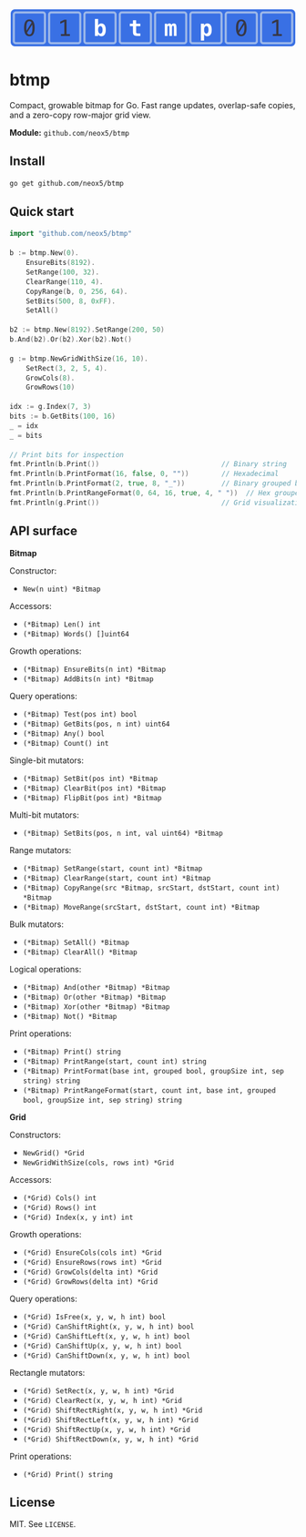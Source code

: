 <div align="center">
  <img src="logo.png" alt="btmp" width="500"/>
</div>

# btmp

Compact, growable bitmap for Go. Fast range updates, overlap-safe copies, and a zero-copy row-major grid view.

**Module:** `github.com/neox5/btmp`

## Install
```bash
go get github.com/neox5/btmp
```

## Quick start

```go
import "github.com/neox5/btmp"

b := btmp.New(0).
    EnsureBits(8192).
    SetRange(100, 32).
    ClearRange(110, 4).
    CopyRange(b, 0, 256, 64).
    SetBits(500, 8, 0xFF).
    SetAll()

b2 := btmp.New(8192).SetRange(200, 50)
b.And(b2).Or(b2).Xor(b2).Not()

g := btmp.NewGridWithSize(16, 10).
    SetRect(3, 2, 5, 4).
    GrowCols(8).
    GrowRows(10)

idx := g.Index(7, 3)
bits := b.GetBits(100, 16)
_ = idx
_ = bits

// Print bits for inspection
fmt.Println(b.Print())                              // Binary string
fmt.Println(b.PrintFormat(16, false, 0, ""))        // Hexadecimal
fmt.Println(b.PrintFormat(2, true, 8, "_"))         // Binary grouped by 8
fmt.Println(b.PrintRangeFormat(0, 64, 16, true, 4, " "))  // Hex grouped
fmt.Println(g.Print())                              // Grid visualization
```

## API surface

**Bitmap**

Constructor:
* `New(n uint) *Bitmap`

Accessors:
* `(*Bitmap) Len() int`
* `(*Bitmap) Words() []uint64`

Growth operations:
* `(*Bitmap) EnsureBits(n int) *Bitmap`
* `(*Bitmap) AddBits(n int) *Bitmap`

Query operations:
* `(*Bitmap) Test(pos int) bool`
* `(*Bitmap) GetBits(pos, n int) uint64`
* `(*Bitmap) Any() bool`
* `(*Bitmap) Count() int`

Single-bit mutators:
* `(*Bitmap) SetBit(pos int) *Bitmap`
* `(*Bitmap) ClearBit(pos int) *Bitmap`
* `(*Bitmap) FlipBit(pos int) *Bitmap`

Multi-bit mutators:
* `(*Bitmap) SetBits(pos, n int, val uint64) *Bitmap`

Range mutators:
* `(*Bitmap) SetRange(start, count int) *Bitmap`
* `(*Bitmap) ClearRange(start, count int) *Bitmap`
* `(*Bitmap) CopyRange(src *Bitmap, srcStart, dstStart, count int) *Bitmap`
* `(*Bitmap) MoveRange(srcStart, dstStart, count int) *Bitmap`

Bulk mutators:
* `(*Bitmap) SetAll() *Bitmap`
* `(*Bitmap) ClearAll() *Bitmap`

Logical operations:
* `(*Bitmap) And(other *Bitmap) *Bitmap`
* `(*Bitmap) Or(other *Bitmap) *Bitmap`
* `(*Bitmap) Xor(other *Bitmap) *Bitmap`
* `(*Bitmap) Not() *Bitmap`

Print operations:
* `(*Bitmap) Print() string`
* `(*Bitmap) PrintRange(start, count int) string`
* `(*Bitmap) PrintFormat(base int, grouped bool, groupSize int, sep string) string`
* `(*Bitmap) PrintRangeFormat(start, count int, base int, grouped bool, groupSize int, sep string) string`

**Grid**

Constructors:
* `NewGrid() *Grid`
* `NewGridWithSize(cols, rows int) *Grid`

Accessors:
* `(*Grid) Cols() int`
* `(*Grid) Rows() int`
* `(*Grid) Index(x, y int) int`

Growth operations:
* `(*Grid) EnsureCols(cols int) *Grid`
* `(*Grid) EnsureRows(rows int) *Grid`
* `(*Grid) GrowCols(delta int) *Grid`
* `(*Grid) GrowRows(delta int) *Grid`

Query operations:
* `(*Grid) IsFree(x, y, w, h int) bool`
* `(*Grid) CanShiftRight(x, y, w, h int) bool`
* `(*Grid) CanShiftLeft(x, y, w, h int) bool`
* `(*Grid) CanShiftUp(x, y, w, h int) bool`
* `(*Grid) CanShiftDown(x, y, w, h int) bool`

Rectangle mutators:
* `(*Grid) SetRect(x, y, w, h int) *Grid`
* `(*Grid) ClearRect(x, y, w, h int) *Grid`
* `(*Grid) ShiftRectRight(x, y, w, h int) *Grid`
* `(*Grid) ShiftRectLeft(x, y, w, h int) *Grid`
* `(*Grid) ShiftRectUp(x, y, w, h int) *Grid`
* `(*Grid) ShiftRectDown(x, y, w, h int) *Grid`

Print operations:
* `(*Grid) Print() string`

## License

MIT. See `LICENSE`.
